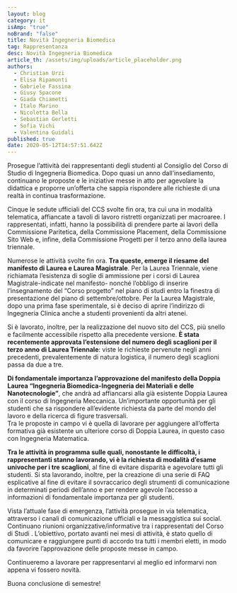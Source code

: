 ```yaml
---
layout: blog
category: it
isAmp: "true"
noBrand: "false"
title: Novità Ingegneria Biomedica
tag: Rappresentanza
desc: Novità Ingegneria Biomedica
article_th: /assets/img/uploads/article_placeholder.png
authors:
  - Christian Urzi
  - Elisa Ripamonti
  - Gabriele Fassina
  - Giusy Spacone
  - Giada Chiametti
  - Italo Marino
  - Nicoletta Bella
  - Sebastian Gerletti
  - Sofia Vichi
  - Valentina Guidali
published: true
date: 2020-05-12T14:57:51.642Z
---
```

Prosegue l’attività dei rappresentanti degli studenti al Consiglio del Corso di Studio di Ingegneria Biomedica. Dopo quasi un anno dall’insediamento, continuano le proposte e le iniziative messe in atto per agevolare la didattica e proporre un’offerta che sappia rispondere alle richieste di una realtà in continua trasformazione.

Cinque le sedute ufficiali del CCS svolte fin ora, tra cui una in modalità telematica, affiancate a tavoli di lavoro ristretti organizzati per macroaree. I rappresentati, infatti, hanno la possibilità di prendere parte ai lavori della Commissione Paritetica, della Commissione Placement, della Commissione Sito Web e, infine, della Commissione Progetti per il terzo anno della laurea triennale.

Numerose le attività svolte fin ora. **Tra queste, emerge il riesame del manifesto di Laurea e Laurea Magistrale**. Per la Laurea Triennale, viene richiamata l’esistenza di soglie di ammissione per i corsi di Laurea Magistrale-indicate nel manifesto- nonché l’obbligo di inserire l’insegnamento del “Corso progetto” nel piano di studi entro la finestra di presentazione del piano di settembre/ottobre. Per la Laurea Magistrale, dopo una prima fase sperimentale, si è deciso di aprire l’indirizzo di Ingegneria Clinica anche a studenti provenienti da altri atenei.

Si è lavorato, inoltre, per la realizzazione del nuovo sito del CCS, più snello e facilmente accessibile rispetto alla precedente versione. **È stata recentemente approvata l’estensione del numero degli scaglioni per il terzo anno di Laurea Triennale**: viste le richieste pervenute negli anni precedenti, prevalentemente di natura logistica, il numero degli scaglioni passa da due a tre.

**Di fondamentale importanza l’approvazione del manifesto della Doppia Laurea “Ingegneria Biomedica-Ingegneria dei Materiali e delle Nanotecnologie”**, che andrà ad affiancarsi alla già esistente Doppia Laurea con il corso di Ingegneria Meccanica. Un’importante opportunità per gli studenti che sa rispondere all’evidente richiesta da parte del mondo del lavoro e della ricerca di figure trasversali.\
Tra le proposte in campo vi è quella di lavorare per aggiungere all’offerta formativa già esistente un ulteriore corso di Doppia Laurea, in questo caso con Ingegneria Matematica.

**Tra le attività in programma sulle quali, nonostante le difficoltà, i rappresentanti stanno lavorando, vi è la richiesta di modalità d’esame univoche per i tre scaglioni**, al fine di evitare disparità e agevolare tutti gli studenti. Si sta lavorando, inoltre, per la creazione di una serie di FAQ esplicative al fine di evitare il sovraccarico degli strumenti di comunicazione in determinati periodi dell’anno e per rendere agevole l’accesso a informazioni di fondamentale importanza per gli studenti.

Vista l’attuale fase di emergenza, l’attività prosegue in via telematica, attraverso i canali di comunicazione ufficiali e la messaggistica sui social. Continuano riunioni organizzative/informative tra i rappresentati del Corso di Studi . L’obiettivo, portato avanti nei mesi di attività, è stato quello di comunicare e raggiungere punti di accordo tra tutti i membri eletti, in modo da favorire l’approvazione delle proposte messe in campo.

Continueremo a lavorare per rappresentarvi al meglio ed informarvi non appena vi fossero novità.

Buona conclusione di semestre!